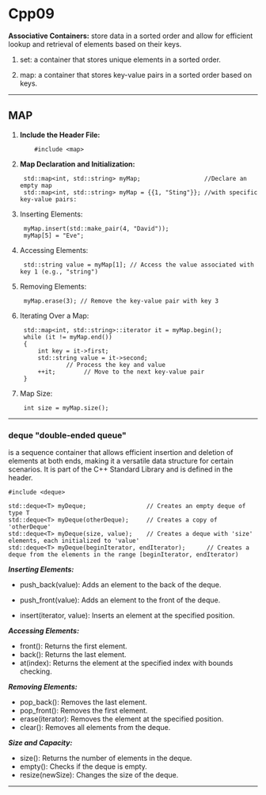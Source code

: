 # Cpp09

**Associative Containers:** store data in a sorted order and allow for efficient lookup and retrieval of elements based on their keys.

1. set: a container that stores unique elements in a sorted order.

1. map: a container that stores key-value pairs in a sorted order based on keys.

________________
## MAP
1) **Include the Header File:**

           #include <map>
2) **Map Declaration and Initialization:**

        std::map<int, std::string> myMap;                  //Declare an empty map
        std::map<int, std::string> myMap = {{1, "Sting"}}; //with specific key-value pairs:
3) Inserting Elements:

        myMap.insert(std::make_pair(4, "David")); 
        myMap[5] = "Eve";
4) Accessing Elements:

        std::string value = myMap[1]; // Access the value associated with key 1 (e.g., "string")
5) Removing Elements:

        myMap.erase(3); // Remove the key-value pair with key 3
6) Iterating Over a Map:

        std::map<int, std::string>::iterator it = myMap.begin();
        while (it != myMap.end())
        {
            int key = it->first;
            std::string value = it->second;
                    // Process the key and value
            ++it;        // Move to the next key-value pair
        }

7) Map Size:

        int size = myMap.size();
__________________________________________________
### deque "double-ended queue"
is a sequence container that allows efficient insertion and deletion of elements at both ends, making it a versatile data structure for certain scenarios. It is part of the C++ Standard Library and is defined in the header.

    #include <deque>

    std::deque<T> myDeque;                 // Creates an empty deque of type T
    std::deque<T> myDeque(otherDeque);     // Creates a copy of 'otherDeque'
    std::deque<T> myDeque(size, value);    // Creates a deque with 'size' elements, each initialized to 'value'
    std::deque<T> myDeque(beginIterator, endIterator);      // Creates a deque from the elements in the range [beginIterator, endIterator)

***Inserting Elements:***

- push_back(value): Adds an element to the back of the deque.
* push_front(value): Adds an element to the front of the deque.
+ insert(iterator, value): Inserts an element at the specified position.

***Accessing Elements:***

- front(): Returns the first element.
- back(): Returns the last element.
- at(index): Returns the element at the specified index with bounds checking.

***Removing Elements:***

- pop_back(): Removes the last element.
- pop_front(): Removes the first element.
- erase(iterator): Removes the element at the specified position.
- clear(): Removes all elements from the deque.

***Size and Capacity:***

- size(): Returns the number of elements in the deque.
- empty(): Checks if the deque is empty.
- resize(newSize): Changes the size of the deque.
----------------------

